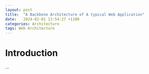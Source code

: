```yaml
---
layout: post
title:  "A Backbone Architecture of A typical Web Application"
date:   2024-02-01 13:54:27 +1100
categories: Architecture
tags: Web Architecture
---
```


# Introduction
...
